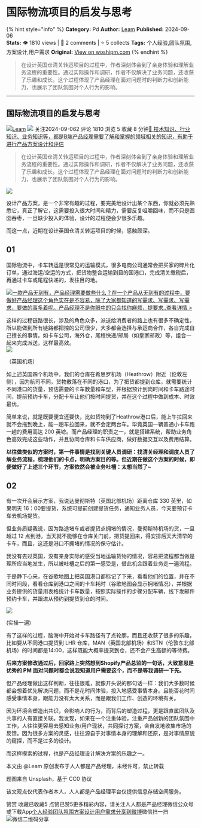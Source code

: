 # 国际物流项目的启发与思考
{% hint style="info" %}
**Category:** Pd
**Author:** [Leam](https://www.woshipm.com/u/660532)
**Published:** 2024-09-06  
**Stats:** 👁️ 1810 views | 💬 2 comments | ⭐ 5 collects
**Tags:** 个人经验,团队氛围,方案设计,用户需求
**Original:** [View on woshipm.com](https://www.woshipm.com/pd/6110300.html)
{% endhint %}
> 在设计英国仓清关转运项目的过程中，作者深刻体会到了亲身体验和理解业务流程的重要性。通过实际操作和调研，作者不仅解决了业务问题，还收获了乐趣和成长。这个过程体现了产品经理在面对问题时的判断力和创新能力，也展示了团队氛围对个人行为的影响。

---

## 国际物流项目的启发与思考

[![](https://static.woshipm.com/view/woshipm_api_def_20231116130538_3546.jpg?imageView2/1/w/72/h/72/q/100)](https://www.woshipm.com/u/660532)[Leam](https://www.woshipm.com/u/660532) ![](https://static.woshipm.com/tag/1101_1@2x.png) 关注2024-09-062 评论 1810 浏览 5 收藏 8 分钟[🔗 技术知识、行业知识、业务知识等，都是B端产品经理需要了解和掌握的领域相关的知识，有助于进行产品方案设计和评估](https://ke.qidianla.com/courses/bcpm)

> 在设计英国仓清关转运项目的过程中，作者深刻体会到了亲身体验和理解业务流程的重要性。通过实际操作和调研，作者不仅解决了业务问题，还收获了乐趣和成长。这个过程体现了产品经理在面对问题时的判断力和创新能力，也展示了团队氛围对个人行为的影响。

![](https://image.woshipm.com/2023/04/13/857a3e2c-d9ef-11ed-a6e8-00163e0b5ff3.jpg)

设计产品方案，是一个非常有趣的过程，要完美地设计出某个东西，你就必须先熟悉它，真正了解它，这需要投入很大时间和精力，需要反复咀嚼回味，而不只是囫囵吞枣，一旦缺少投入的体验，设计的过程便会少很多乐趣。

而这一点，近期在设计英国仓清关转运项目的时候，感触颇深。

## 01

国际物流中，卡车转运是很常见的运输模式，很多电商公司通常会把买家的碎片化订单，通过海运/空运的方式，把货物整合运输到目的国港口，完成清关缴税后，再通过卡车或尾程快递的，发往目的地。

[![](https://image.woshipm.com/2023/08/02/58dc678c-30e3-11ee-88e7-00163e0b5ff3.png)一款产品无到有，产品经理需要做些什么？在一个产品从无到有的过程中，要做好产品经理这个角色实在是不容易，除了大家都知道的写需求、写需求、写需求，要做的事多着呢。产品经理不是你眼中的只会找你麻烦，提要求..查看详情 >](https://ke.qidianla.com/courses/bcpm)

这样的过程链路很长，涉及的角色众多，派送给消费者的路上也有很多不确定性，所以能做到所有链路都把控的公司很少，大多都会选择与承运商合作，各自完成自己擅长的事情。如卡车公司，海外仓，尾程快递/邮局（如皇家邮政）等，组合一起来完成派送，这样最高效。  
![](https://image.woshipm.com/2024/09/05/9c6aac40-6b8c-11ef-baf4-00163e0b5ff3.png)

（英国机场）

如上述英国四个机场中，我们的仓库在希思罗机场（Heathrow）附近（伦敦左侧），因为航司不同，货物散落在不同的港口，为了把货都提到仓库，就需要统计不同港口的货量，预估需要的卡车数量和车型，并根据预计到岗时间和卡车路途时间，提前预约卡车，分配卡车让他们按时间提货，并在这个过程中做到成本、时效最优。

简单来说，就是既要便宜还要快，比如货物到了Heathrow港口后，能上午拉回来就不会拖到晚上，能一趟车拉回来，就不会定两台车。毕竟英国一辆普通小卡车跑一趟的费用高达 200 英镑。而产品经理的职责之一，就是搭建系统，帮助业务角色高效完成这些动作，并且协同仓库和卡车供应商，做好数据交互以及费用结算。

**以往做类似的方案时，第一件事情是找到关键人员调研：找清关经理和调度人员了解业务流程，梳理他们的卡点，明确方案目的等。但近期在做这个方案的时候，即便做好了上述三个环节，方案依然会被业务吐槽：太想当然了~**

## 02

有一次开会展示方案，我说达曼彻斯特（英国北部机场）距离仓库 330 英里，如果明天 16：00要提货，系统可提前创建提货任务，通知业务人员，今天要预订卡车去机场提货。

但业务质疑我说，因为路途堵车或者提货点拥堵的情况，曼彻斯特机场的货，一旦超过 12 点到港，当天就不能够在仓库关门前，把货提回来，得安排后天大清早的卡车，而且，这还是港口不拥堵的情况的保守估计。

我没有去过英国，没有亲身实际的感受当地运输货物的情况，容易把流程都当做是理所应当地发生，所以被吐槽之后的第一感受是，借此机会跟着业务走一遍流程。

于是静下心来，在谷歌地图上把英国港口都标记了下来，看看他们的位置，并在不同时间段，看看仓库到港口之间的卡车耗时（谷歌地图会显示拥堵情况），并根据业务提供的货量用表格统计卡车数量，按照实际操作的步骤分配车辆，线下发邮件预约卡车，并跟进从预约到提货到仓的时间。

![](https://image.woshipm.com/2024/09/05/bfb99c9c-6b8c-11ef-baf4-00163e0b5ff3.png)

(实操一遍)

有了这样的过程，脑海中开始对卡车路径有了点轮廓，而且还收获了很多的乐趣，比如要从不同港口提货到 LHR 仓库，MAN（英国北部机场）和STN（伦敦东北部机场）的时间都是14:00，这样既能大概率提货到仓，还不会产生高额的等待费。

**后来方案修改通过后，回家路上突然想到Shopify产品总监的一句话，大致意思是优秀的 PM 面对问题时都会说我知道用户需要这个，而不是等我调研一下先。**

但产品经理做出这样判断，往往很难，就像开头说的那句话一样：我们大多数时候都会想着优先解决问题，而不是花时间体验，投入地感受事情本身。且能否花时间感受事情本身，跟能力没有太大关系，而是跟我们工作、创造的环境有关。

因为环境会塑造出共识，会影响人的行为，而背后的塑造过程，更是跟直属团队及共事的人有直接关联。我发现，如果在一个注重体验，注重产品创新的团队氛围中工作，人往往更容易去感知业务/用户现状，共同探讨方案，会自发地收集市场的反馈。因为很多方案的灵感，往往源自于对事情本身的理解和还原，是对事情原貌的窥探，而不是过多的设计。

而这样摸索的过程，也是产品经理设计解决方案的乐趣之一。

本文由 @Leam 原创发布于人人都是产品经理，未经许可，禁止转载

题图来自 Unsplash，基于 CC0 协议

该文观点仅代表作者本人，人人都是产品经理平台仅提供信息存储空间服务。

赞赏 收藏已收藏5 点赞已赞5更多精彩内容，请关注人人都是产品经理微信公众号或下载App[个人经验](https://www.woshipm.com/tag/%e4%b8%aa%e4%ba%ba%e7%bb%8f%e9%aa%8c)[团队氛围](https://www.woshipm.com/tag/%e5%9b%a2%e9%98%9f%e6%b0%9b%e5%9b%b4)[方案设计](https://www.woshipm.com/tag/%e6%96%b9%e6%a1%88%e8%ae%be%e8%ae%a1)[用户需求](https://www.woshipm.com/tag/%e7%94%a8%e6%88%b7%e9%9c%80%e6%b1%82)[分享到微博](https://service.weibo.com/share/share.php?appkey=2775287854&title=国际物流项目的启发与思考&url=https://www.woshipm.com/pd/6110300.html&pic=https://image.woshipm.com/2023/04/13/857a3e2c-d9ef-11ed-a6e8-00163e0b5ff3.jpg)微信扫一扫![微信二维码](https://api.pwmqr.com/qrcode/create/?url=https://www.woshipm.com/pd/6110300.html)分享